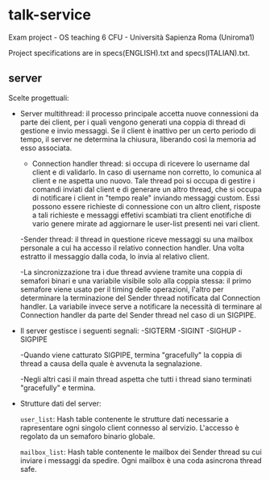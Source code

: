 # talk-service
Exam project - OS teaching 6 CFU - Università Sapienza Roma (Uniroma1)

Project specifications are in specs(ENGLISH).txt and specs(ITALIAN).txt.


## server
Scelte progettuali:

  * Server multithread:
    il processo principale accetta nuove connessioni da parte dei client, per i quali vengono generati una coppia di thread di gestione e invio messaggi. Se il client è inattivo per un certo periodo di tempo, il server ne determina la chiusura, liberando così la memoria ad esso associata.

    - Connection handler thread:
      si occupa di ricevere lo username dal client e di validarlo. In caso di username non corretto, lo comunica al client e ne aspetta uno nuovo. Tale thread poi si occupa di gestire i comandi inviati dal client e di generare un altro thread, che si occupa di notificare i client in "tempo reale" inviando messaggi custom. Essi possono essere richieste di connessione con un altro client, risposte a tali richieste e messaggi effetivi scambiati tra client enotifiche di vario genere mirate ad aggiornare le user-list presenti nei vari client.

    -Sender thread:
      il thread in questione riceve messaggi su una mailbox personale a cui ha accesso il relativo connection
      handler. Una volta estratto il messaggio dalla coda, lo invia al relativo client.

    -La sincronizzazione tra i due thread avviene tramite una coppia di semafori binari e una variabile visibile solo alla coppia stessa:
      il primo semafore viene usato per il timing delle operazioni, l'altro per determinare la terminazione del Sender thread notificata dal Connection handler. La variabile invece serve a notificare la necessità di terminare al Connection handler da parte del Sender thread nel caso di un SIGPIPE.

  * Il server gestisce i seguenti segnali:
    -SIGTERM
    -SIGINT
    -SIGHUP
    -SIGPIPE

    -Quando viene catturato SIGPIPE, termina "gracefully" la coppia di thread a causa della quale è avvenuta la segnalazione.

    -Negli altri casi il main thread aspetta che tutti i thread siano terminati "gracefully" e termina.

  * Strutture dati del server:

      <code>user_list</code>: Hash table contenente le strutture dati necessarie a rapresentare ogni singolo client connesso al servizio. L'accesso è regolato da un semaforo binario globale.

      <code>mailbox_list</code>: Hash table contenente le mailbox dei Sender thread su cui inviare i messaggi da spedire. Ogni mailbox è una coda asincrona thread safe.
